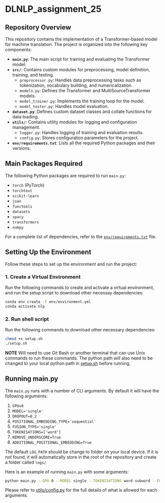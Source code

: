 # DLNLP_assignment_25

## Repository Overview
This repository contains the implementation of a Transformer-based model for machine translation. The project is organized into the following key components:
- **`main.py`**: The main script for training and evaluating the Transformer model.
- **`src/`**: Contains custom modules for preprocessing, model definition, training, and testing.
  - `preprocessor.py`: Handles data preprocessing tasks such as tokenization, vocabulary building, and numericalization.
  - `models.py`: Defines the Transformer and MultiSourceTransformer models.
  - `model_trainer.py`: Implements the training loop for the model.
  - `model_tester.py`: Handles model evaluation.
- **`dataset.py`**: Defines custom dataset classes and collate functions for data loading.
- **`utils/`**: Contains utility modules for logging and configuration management.
  - `logger.py`: Handles logging of training and evaluation results.
  - `config.py`: Stores configuration parameters for the project.
- **`env/requirements.txt`**: Lists all the required Python packages and their versions.

## Main Packages Required
The following Python packages are required to run `main.py`:
- `torch` (PyTorch)
- `torchtext`
- `scikit-learn`
- `json`
- `functools`
- `datasets`
- `spacy`
- `transformers`
- `numpy`

For a complete list of dependencies, refer to the [`env/requirements.txt`](env/requirements.txt) file.

## Setting Up the Environment
Follow these steps to set up the environment and run the project:

### 1. Create a Virtual Environment
Run the following commands to create and activate a virtual environment, and run the setup script to download other necessay dependencies:
```bash
conda env create -f env/environment.yml
conda activate nlp
```

### 2. Run shell script
Run the following commands to download other necessary dependencies:
```bash
chmod +x setup.sh
./setup.sh
```
**NOTE** Will need to use Git Bash or another terminal that can use Unix commands to run these commands. The python path will also need to be changed to your local python path in [setup.sh](setup.sh) before running,

## Running main.py
The `main.py` runs with a number of CLI arguments. By default it will have the following arguments:

1. `GPU=0`
2. `MODEL='single'`
3. `DROPOUT=0.2`
4. `POSITIONAL_EMBEDDING_TYPE='sequential'`
5. `FUSION_TYPE='single'`
6. `TOKENISATIONS=['word']`
7. `REMOVE_UNDERSCORE=True`
8. `ADDITIONAL_POSITIONAL_EMBEDDING=True`

The default `LOG_PATH` should be change to folder on your local device. If it is not found, it will automatically store in the root of the repository and create a folder called `logs/`

Here is an example of running `main.py` with some arguments:

```bash
python main.py --GPU 0 --MODEL single --TOKENISATIONS word subword --FUSION_TYPE single --DROPOOUT 0.2
```

Please refer to [utils/config.py](utils/config.py) for the full details of what is allowed for each arguments. 

